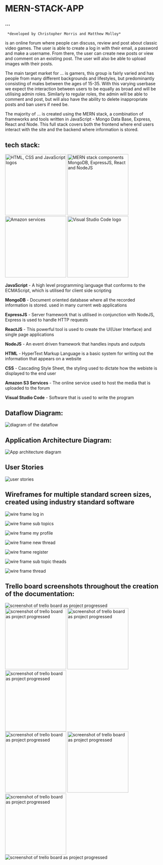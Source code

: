# **MERN-STACK-APP**



### ...
     *developed by Christopher Morris and Matthew Molloy*

is an online forum where people can discuss, review and post about classic video games. The user is able to create a log in with their email, a password and make a username. From there, the user can create new posts or view and comment on an existing post. The user will also be able to upload images with their posts.

The main target market for ... is gamers, this group is fairly varied and has people from many different backgrounds and lifestyles, but predominantly consisting of males between the ages of 15-35. With this varying userbase we expect the interaction between users to be equally as broad and will be utilising admin roles. Similarly to regular roles, the admin will be able to comment and post, but will also have the ability to delete inappropriate posts and ban users if need be.

The majority of ... is created using the MERN stack, a combination of frameworks and tools written in JavaScript - Mongo Data Base, Express, React and Node. This full stack covers both the frontend where end users interact with the site and the backend where information is stored. 

## tech stack:

<img src="./docs/tech_stack/logos.png" 
     alt="HTML, CSS and JavaScript logos" width="200px"/>
<img src="./docs/tech_stack/MERN.jpeg" 
     alt="MERN stack components MongoDB, ExpressJS, React and NodeJS" width="200px"/>
<br>
<img src="./docs/tech_stack/amazon.png" 
     alt="Amazon services" width="200px"/>
<img src="./docs/tech_stack/VSC.png" 
     alt="Visual Studio Code logo" width="200px"/>

**JavaScript** - A high level programming language that conforms to the ECMAScript, which is utilised for client side scripting 

**MongoDB** - Document oriented database where all the recorded information is stored. used in many current web applications 

**ExpressJS** - Server framework that is utilised in conjunction with NodeJS, Express is used to handle HTTP requests 

**ReactJS** - This powerful tool is used to create the UI(User Interface) and single page applications

**NodeJS** - An event driven framework that handles inputs and outputs

**HTML** - HyperText Markup Language is a basic system for writing out the information that appears on a website 

**CSS** - Cascading Style Sheet, the styling used to dictate how the webiste is displayed to the end user

**Amazon S3 Services** - The online service used to host the media that is uploaded to the forum

**Visual Studio Code** - Software that is used to write the program



## Dataflow Diagram:

<img src="./docs/diagrams/dataflow.png"
     alt="diagram of the dataflow"/>


## Application Architecture Diagram:

<img src="./docs/diagrams/ArchitectureDiagram.png"
     alt="App architecture diagram"/>


## User Stories

<img src="docs/forum_user_stories.png"
     alt="user stories"/>

## Wireframes for multiple standard screen sizes, created using industry standard software

<img src="docs/wire_frames/form_log_in.png"
     alt="wire frame log in"/>

<img src="docs/wire_frames/form_main_sub_topics.png"
     alt="wire frame sub topics"/>

<img src="docs/wire_frames/form_my_profile.png"
     alt="wire frame my profile"/>

<img src="docs/wire_frames/form_new_thread.png"
     alt="wire frame new thread"/>

<img src="docs/wire_frames/form_register.png"
     alt="wire frame register"/>

<img src="docs/wire_frames/form_sub_topic_threads.png"
     alt="wire frame sub topic theads"/>

<img src="docs/wire_frames/form_thread.png"
     alt="wire frame thread"/>   

## Trello board screenshots throughout the creation of the documentation:

<img src="docs/planning/cm1.png"
     alt="screenshot of trello board as project progressed"/>
<br>
<img src="docs/planning/mm1.png"
     alt="screenshot of trello board as project progressed" width="200px"/>
<img src="docs/planning/cm2.png"
     alt="screenshot of trello board as project progressed" width="200px"/>
<img src="docs/planning/mm2.png"
     alt="screenshot of trello board as project progressed" width="200px"/>
<br>
<img src="docs/planning/cm3.png"
     alt="screenshot of trello board as project progressed" width="200px"/>
<img src="docs/planning/mm3.png"
     alt="screenshot of trello board as project progressed" width="200px"/>
<img src="docs/planning/cm4.png"
     alt="screenshot of trello board as project progressed" width="200px"/>
<br>
<img src="docs/planning/mm5.png"
     alt="screenshot of trello board as project progressed"/>